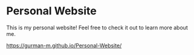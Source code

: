 # Personal Website

This is my personal website! Feel free to check it out to learn more about me.

https://gurman-m.github.io/Personal-Website/

